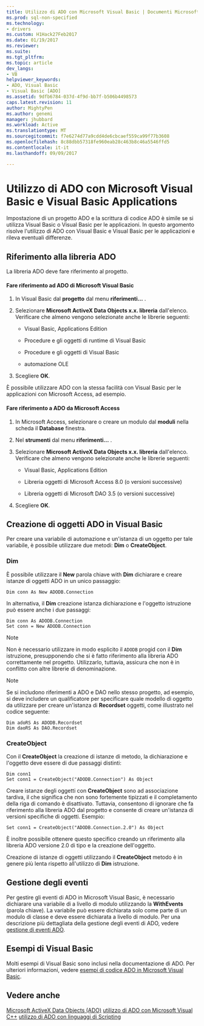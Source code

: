```yaml
---
title: Utilizzo di ADO con Microsoft Visual Basic | Documenti Microsoft
ms.prod: sql-non-specified
ms.technology:
- drivers
ms.custom: H1Hack27Feb2017
ms.date: 01/19/2017
ms.reviewer: 
ms.suite: 
ms.tgt_pltfrm: 
ms.topic: article
dev_langs:
- VB
helpviewer_keywords:
- ADO, Visual Basic
- Visual Basic [ADO]
ms.assetid: 9dfb6784-037d-4f9d-bb7f-b506b4498573
caps.latest.revision: 11
author: MightyPen
ms.author: genemi
manager: jhubbard
ms.workload: Active
ms.translationtype: MT
ms.sourcegitcommit: f7e6274d77a9cdd4de6cbcaef559ca99f77b3608
ms.openlocfilehash: 8c88dbb57318fe960eab28c463b8c46a5546ffd5
ms.contentlocale: it-it
ms.lasthandoff: 09/09/2017

---
```

# <a name="using-ado-with-microsoft-visual-basic-and-visual-basic-for-applications"></a>Utilizzo di ADO con Microsoft Visual Basic e Visual Basic Applications
Impostazione di un progetto ADO e la scrittura di codice ADO è simile se si utilizza Visual Basic o Visual Basic per le applicazioni. In questo argomento risolve l'utilizzo di ADO con Visual Basic e Visual Basic per le applicazioni e rileva eventuali differenze.

## <a name="referencing-the-ado-library"></a>Riferimento alla libreria ADO
 La libreria ADO deve fare riferimento al progetto.

#### <a name="to-reference-ado-from-microsoft-visual-basic"></a>Fare riferimento ad ADO di Microsoft Visual Basic

1.  In Visual Basic dal **progetto** dal menu **riferimenti...** .

2.  Selezionare **Microsoft ActiveX Data Objects x.x. libreria** dall'elenco. Verificare che almeno vengono selezionate anche le librerie seguenti:

    -   Visual Basic, Applications Edition

    -   Procedure e gli oggetti di runtime di Visual Basic

    -   Procedure e gli oggetti di Visual Basic

    -   automazione OLE

3.  Scegliere **OK**.

 È possibile utilizzare ADO con la stessa facilità con Visual Basic per le applicazioni con Microsoft Access, ad esempio.

#### <a name="to-reference-ado-from-microsoft-access"></a>Fare riferimento a ADO da Microsoft Access

1.  In Microsoft Access, selezionare o creare un modulo dal **moduli** nella scheda il **Database** finestra.

2.  Nel **strumenti** dal menu **riferimenti...** .

3.  Selezionare **Microsoft ActiveX Data Objects x.x. libreria** dall'elenco. Verificare che almeno vengono selezionate anche le librerie seguenti:

    -   Visual Basic, Applications Edition

    -   Libreria oggetti di Microsoft Access 8.0 (o versioni successive)

    -   Libreria oggetti di Microsoft DAO 3.5 (o versioni successive)

4.  Scegliere **OK**.

## <a name="creating-ado-objects-in-visual-basic"></a>Creazione di oggetti ADO in Visual Basic
 Per creare una variabile di automazione e un'istanza di un oggetto per tale variabile, è possibile utilizzare due metodi: **Dim** o **CreateObject**.

### <a name="dim"></a>Dim
 È possibile utilizzare il **New** parola chiave with **Dim** dichiarare e creare istanze di oggetti ADO in un unico passaggio:

```
Dim conn As New ADODB.Connection
```

 In alternativa, il **Dim** creazione istanza dichiarazione e l'oggetto istruzione può essere anche i due passaggi:

```
Dim conn As ADODB.Connection
Set conn = New ADODB.Connection
```

> [!NOTE]
>  Non è necessario utilizzare in modo esplicito il `ADODB` progid con il **Dim** istruzione, presupponendo che si è fatto riferimento alla libreria ADO correttamente nel progetto. Utilizzarlo, tuttavia, assicura che non è in conflitto con altre librerie di denominazione.

> [!NOTE]
>  Se si includono riferimenti a ADO e DAO nello stesso progetto, ad esempio, si deve includere un qualificatore per specificare quale modello di oggetto da utilizzare per creare un'istanza di **Recordset** oggetti, come illustrato nel codice seguente:

```
Dim adoRS As ADODB.Recordset
Dim daoRS As DAO.Recordset
```

### <a name="createobject"></a>CreateObject
 Con il **CreateObject** la creazione di istanze di metodo, la dichiarazione e l'oggetto deve essere di due passaggi distinti:

```
Dim conn1
Set conn1 = CreateObject("ADODB.Connection") As Object
```

 Creare istanze degli oggetti con **CreateObject** sono ad associazione tardiva, il che significa che non sono fortemente tipizzati e il completamento della riga di comando è disattivato. Tuttavia, consentono di ignorare che fa riferimento alla libreria ADO dal progetto e consente di creare un'istanza di versioni specifiche di oggetti. Esempio:

```
Set conn1 = CreateObject("ADODB.Connection.2.0") As Object
```

 È inoltre possibile ottenere questo specifico creando un riferimento alla libreria ADO versione 2.0 di tipo e la creazione dell'oggetto.

 Creazione di istanze di oggetti utilizzando il **CreateObject** metodo è in genere più lenta rispetto all'utilizzo di **Dim** istruzione.

## <a name="handling-events"></a>Gestione degli eventi
 Per gestire gli eventi di ADO in Microsoft Visual Basic, è necessario dichiarare una variabile di a livello di modulo utilizzando la **WithEvents** (parola chiave). La variabile può essere dichiarata solo come parte di un modulo di classe e deve essere dichiarata a livello di modulo. Per una descrizione più dettagliata della gestione degli eventi di ADO, vedere [gestione di eventi ADO](../../../ado/guide/data/handling-ado-events.md).

## <a name="visual-basic-examples"></a>Esempi di Visual Basic
 Molti esempi di Visual Basic sono inclusi nella documentazione di ADO. Per ulteriori informazioni, vedere [esempi di codice ADO in Microsoft Visual Basic](../../../ado/reference/ado-api/ado-code-examples-in-visual-basic.md).

## <a name="see-also"></a>Vedere anche
 [Microsoft ActiveX Data Objects (ADO)](../../../ado/microsoft-activex-data-objects-ado.md) [utilizzo di ADO con Microsoft Visual C++](../../../ado/guide/appendixes/using-ado-with-microsoft-visual-c.md) [utilizzo di ADO con linguaggi di Scripting](../../../ado/guide/appendixes/using-ado-with-scripting-languages.md)

